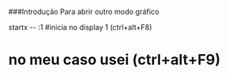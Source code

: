 ###Introdução 
Para abrir outro modo gráfico

startx -- :1
#inicia no display 1 (ctrl+alt+F8)
# no meu caso usei (ctrl+alt+F9)

